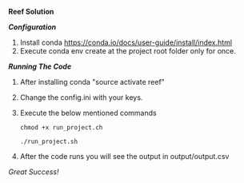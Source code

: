 **Reef Solution**

***Configuration***

1. Install conda https://conda.io/docs/user-guide/install/index.html
2. Execute conda env create at the project root folder only for once.

***Running The Code***

1. After installing conda "source activate reef"
2. Change the config.ini with your keys.
3. Execute the below mentioned commands

    ``chmod +x run_project.ch``
    
    ``./run_project.sh``

4. After the code runs you will see the output in output/output.csv


*Great Success!*
